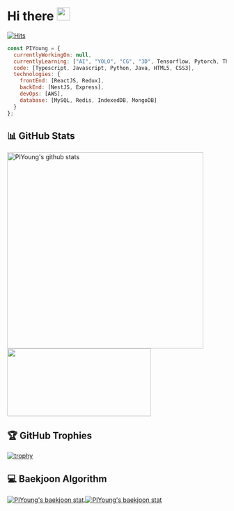# Hi there <img src="https://raw.githubusercontent.com/aemmadi/aemmadi/master/wave.gif" width="30px">

[![Hits](https://hits.seeyoufarm.com/api/count/incr/badge.svg?url=https%3A%2F%2Fgithub.com%2FPIYoung&count_bg=%2379C83D&title_bg=%23555555&icon=&icon_color=%23E7E7E7&title=hits&edge_flat=false)](https://hits.seeyoufarm.com)

```javascript
const PIYoung = {
  currentlyWorkingOn: null,
  currentlyLearning: ["AI", "YOLO", "CG", "3D", Tensorflow, Pytorch, ThreeJS, ...etc],
  code: [Typescript, Javascript, Python, Java, HTML5, CSS3],
  technologies: {
    frontEnd: [ReactJS, Redux],
    backEnd: [NestJS, Express],
    devOps: [AWS],
    database: [MySQL, Redis, IndexedDB, MongoDB]
  }
};
```

## 📊 GitHub Stats

<p>
  <a href="https://github.com/anuraghazra/github-readme-stats">
    <img width="450" align="center" src="https://github-readme-stats.vercel.app/api?username=PIYoung&theme=apprentice&show_icons=true&hide=issues" alt="PIYoung's github stats" />
  </a>
  <a href="https://github.com/anuraghazra/github-readme-stats">
    <img width="330" height="155" align="center" src="https://github-readme-stats.vercel.app/api/top-langs/?username=PIYoung&layout=compact&theme=apprentice" /></a>
  </a>
</p>


## 🏆 GitHub Trophies

[![trophy](https://github-profile-trophy.vercel.app/?username=PIYoung&theme=juicyfresh&no-frame=true&row=1&margin-w=20&no-bg=true)](https://github.com/ryo-ma/github-profile-trophy)

## 💻 Baekjoon Algorithm

<p>
  <a href="https://solved.ac/dlsdudg15">
    <img align="center" src="http://mazassumnida.wtf/api/v2/generate_badge?boj=dlsdudg15" alt="PIYoung's baekjoon stat" />
  </a>
  <a href="https://solved.ac/dlsdudg15">
    <img align="center" src="http://mazandi.herokuapp.com/api?handle=dlsdudg15&theme=dark" alt="PIYoung's baekjoon stat" />
  </a>
</p>
